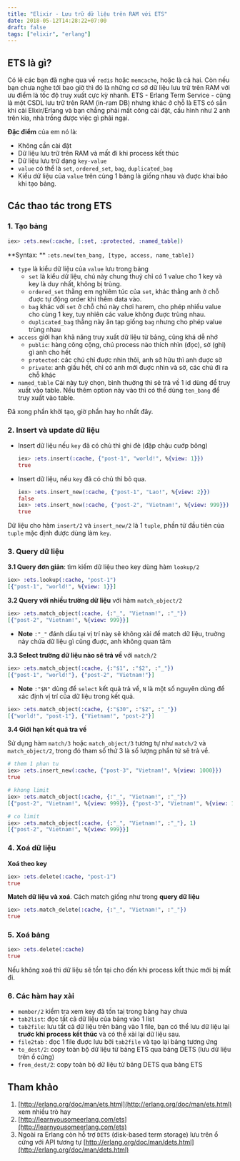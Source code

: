 ```yaml
---
title: "Elixir - Lưu trữ dữ liệu trên RAM với ETS"
date: 2018-05-12T14:28:22+07:00
draft: false
tags: ["elixir", "erlang"]
---
```



## ETS là gì?

Có lẽ các bạn đã nghe qua về `redis` hoặc `memcache`, hoặc là cả hai. Còn nếu bạn chưa nghe tới bao giờ thì đó là những cơ sở dữ liệu lưu trữ trên RAM với ưu điểm là tốc độ truy xuất cực kỳ nhanh. ETS - Erlang Term Service - cũng là một CSDL lưu trữ trên RAM (in-ram DB) nhưng khác ở chỗ là ETS có sẵn khi cài Elixir/Erlang và bạn chẳng phải mất công cài đặt, cấu hình như 2 anh trên kia, nhà trồng được việc gì phải ngại.

**Đặc điểm** của em nó là:

- Không cần cài đặt 
- Dữ liệu lưu trữ trên RAM và mất đi khi process kết thúc
- Dữ liệu lưu trữ dạng `key-value`
- `value` có thể là `set`, `ordered_set`, `bag`, `duplicated_bag`
- Kiểu dữ liệu của `value` trên cùng 1 bảng là giống nhau và đuợc khai báo khi tạo bảng.



## Các thao tác trong ETS

### 1. Tạo bảng

```elixir
iex> :ets.new(:cache, [:set, :protected, :named_table])
```

**Syntax: ** `:ets.new(ten_bang, [type, access, name_table])`

- `type` là kiểu dữ liệu của `value` lưu trong bảng
  - `set` là kiểu dữ liệu, chú này chung thuỷ chỉ có 1 value cho 1 key và key là duy nhất, không bị trùng.
  - `ordered_set` thằng em nghiêm túc của `set`, khác thằng anh ở chỗ đuợc tự động order khi thêm data vào.
  - `bag` khác với `set` ở chỗ chú này chơi harem, cho phép nhiều value cho cùng 1 key, tuy nhiên các value không đuợc trùng nhau.
  - `duplicated_bag` thằng này ăn tạp giống `bag` nhưng cho phép value trùng nhau
- `access`  giới hạn khả năng truy xuất dữ liệu từ bảng, cũng khá dễ nhớ
  - `public`: hàng công cộng, chú process nào thích nhìn (đọc), sờ (ghi) gì anh cho hết
  - `protected`: các chú chỉ đuợc nhìn thôi, anh sở hữu thì anh đuợc sờ
  - `private`: anh giấu hết, chỉ có anh mới đuợc nhìn và sờ, các chú đi ra chỗ khác
- `named_table` Cái này tuỳ chọn, bình thuờng thì sẽ trả về 1 id dùng để truy xuất vào table. Nếu thêm option này vào thì có thể dùng `ten_bang` để truy xuất vào table.

Đã xong phần khởi tạo, giờ phần hay ho nhất đây.

### 2. Insert và update dữ liệu

- Insert dữ liệu nếu `key` đã có chủ thì ghi đè (đập chậu cuớp bông)

	```elixir
	iex> :ets.insert(:cache, {"post-1", "world!", %{view: 1}})
	true
	```

- Insert dữ liệu, nếu `key` đã có chủ thì bỏ qua.

	``` elixir
	iex> :ets.insert_new(:cache, {"post-1", "Lao!", %{view: 2}})
	false
	iex> :ets.insert_new(:cache, {"post-2", "Vietnam!", %{view: 999}})
	true
	```



Dữ liệu cho hàm `insert/2` và `insert_new/2` là 1 `tuple`, phần tử đầu tiên của `tuple` mặc định được dùng làm `key`.

### 3. Query dữ liệu

**3.1 Query đơn giản**: tìm kiếm dữ liệu theo key dùng hàm `lookup/2`

```elixir
iex> :ets.lookup(:cache, "post-1")
[{"post-1", "world!", %{view: 1}}]
```



**3.2 Query với nhiều trường dữ liệu** với hàm `match_object/2`

```elixir
iex> :ets.match_object(:cache, {:"_", "Vietnam!", :"_"})
[{"post-2", "Vietnam!", %{view: 999}}]
```

- **Note** `:"_"` đánh dấu tại vị trí này sẽ không xài để match dữ liệu, truờng này chứa dữ liệu gì cũng đuợc, anh không quan tâm

**3.3 Select trường dữ liệu nào sẽ trả về** với `match/2`

```elixir
iex> :ets.match_object(:cache, {:"$1", :"$2", :"_"})
[{"post-1", "world!"}, {"post-2", "Vietnam!"}]
```

- **Note** `:"$N"`  dùng để `select` kết quả trả về,  `N` là một số nguyên dùng để xác định vị trí của dữ liệu trong kết quả.

```elixir
iex> :ets.match_object(:cache, {:"$30", :"$2", :"_"})
[{"world!", "post-1"}, {"Vietnam!", "post-2"}]
```



**3.4 Giới hạn kết quả tra về**

Sử dụng hàm `match/3` hoặc `match_object/3` tương tự như `match/2` và `match_object/2`, trong đó tham số thứ 3 là số lượng phần tử sẽ trả về.

```elixir
# them 1 phan tu
iex> :ets.insert_new(:cache, {"post-3", "Vietnam!", %{view: 1000}})
true

# khong limit
iex> :ets.match_object(:cache, {:"_", "Vietnam!", :"_"})
[{"post-2", "Vietnam!", %{view: 999}}, {"post-3", "Vietnam!", %{view: 1000}}]

# co limit
iex> :ets.match_object(:cache, {:"_", "Vietnam!", :"_"}, 1)
[{"post-2", "Vietnam!", %{view: 999}}]
```



### 4. Xoá dữ liệu

**Xoá theo key**

```elixir
iex> :ets.delete(:cache, "post-1")
true
```

**Match dữ liệu và xoá**. Cách match giống như trong **query dữ liệu**

```elixir
iex> :ets.match_delete(:cache, {:"_", "Vietnam!", :"_"})
true
```



### 5. Xoá bảng

```elixir
iex> :ets.delete(:cache)
true
```

Nếu không xoá thì dữ liệu sẽ tồn tại cho đến khi process kết thúc mới bị mất đi.



### 6. Các hàm hay xài 

- `member/2` kiểm tra xem key đã tồn taị trong bảng hay chưa
- `tab2list`: đọc tất cả dữ liệu của bảng vào 1 list
- `tab2file`: lưu tất cả dữ liệu trên bảng vào 1 file, bạn có thể lưu dữ liệu lại **truớc khi process kết thúc** và có thể xài lại dữ liệu sau.
- `file2tab` : đọc 1 file đuợc lưu bởi `tab2file` và tạo lại bảng tương ứng 
- `to_dest/2`: copy toàn bộ dữ liệu từ bảng ETS qua bảng DETS (lưu dữ liệu trên ổ cứng)
- `from_dest/2`: copy toàn bộ dữ liệu từ bảng DETS qua bảng ETS


## Tham khảo 

1. [http://erlang.org/doc/man/ets.html](http://erlang.org/doc/man/ets.html) xem nhiều trò hay
2. [http://learnyousomeerlang.com/ets](http://learnyousomeerlang.com/ets) 
3. Ngoài ra Erlang còn hỗ trợ `DETS` (disk-based term storage) lưu trên ổ cứng với API tương tự [http://erlang.org/doc/man/dets.html](http://erlang.org/doc/man/dets.html)


